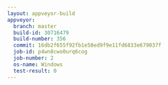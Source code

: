 ```yaml
---
layout: appveyor-build
appveyor:
  branch: master
  build-id: 30716479
  build-number: 356
  commit: 16db2f655f92fb1e58ed9f9e11fd6833e679037f
  job-id: p4wn8cwo0urq6cog
  job-number: 2
  os-name: Windows
  test-result: 0
---
```

